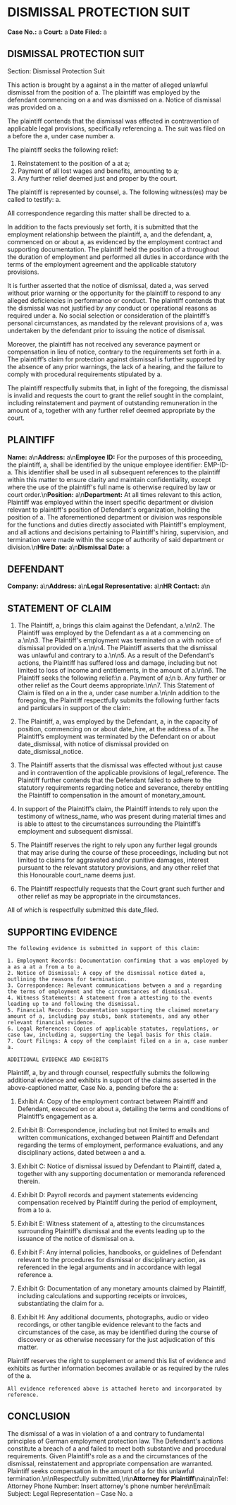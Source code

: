 # DISMISSAL PROTECTION SUIT
**Case No.:** a
**Court:** a
**Date Filed:** a

## DISMISSAL PROTECTION SUIT


Section: Dismissal Protection Suit

This action is brought by a against a in the matter of alleged unlawful dismissal from the position of a. The plaintiff was employed by the defendant commencing on a and was dismissed on a. Notice of dismissal was provided on a.

The plaintiff contends that the dismissal was effected in contravention of applicable legal provisions, specifically referencing a. The suit was filed on a before the a, under case number a.

The plaintiff seeks the following relief:
1. Reinstatement to the position of a at a;
2. Payment of all lost wages and benefits, amounting to a;
3. Any further relief deemed just and proper by the court.

The plaintiff is represented by counsel, a.
The following witness(es) may be called to testify: a.

All correspondence regarding this matter shall be directed to a.

In addition to the facts previously set forth, it is submitted that the employment relationship between the plaintiff, a, and the defendant, a, commenced on or about a, as evidenced by the employment contract and supporting documentation. The plaintiff held the position of a throughout the duration of employment and performed all duties in accordance with the terms of the employment agreement and the applicable statutory provisions.

It is further asserted that the notice of dismissal, dated a, was served without prior warning or the opportunity for the plaintiff to respond to any alleged deficiencies in performance or conduct. The plaintiff contends that the dismissal was not justified by any conduct or operational reasons as required under a. No social selection or consideration of the plaintiff’s personal circumstances, as mandated by the relevant provisions of a, was undertaken by the defendant prior to issuing the notice of dismissal.

Moreover, the plaintiff has not received any severance payment or compensation in lieu of notice, contrary to the requirements set forth in a. The plaintiff’s claim for protection against dismissal is further supported by the absence of any prior warnings, the lack of a hearing, and the failure to comply with procedural requirements stipulated by a.

The plaintiff respectfully submits that, in light of the foregoing, the dismissal is invalid and requests the court to grant the relief sought in the complaint, including reinstatement and payment of outstanding remuneration in the amount of a, together with any further relief deemed appropriate by the court.

## PLAINTIFF

 **Name:** a\n**Address:** a\n**Employee ID:** For the purposes of this proceeding, the plaintiff, a, shall be identified by the unique employee identifier: EMP-ID-a. This identifier shall be used in all subsequent references to the plaintiff within this matter to ensure clarity and maintain confidentiality, except where the use of the plaintiff's full name is otherwise required by law or court order.\n**Position:** a\n**Department:** At all times relevant to this action, Plaintiff was employed within the insert specific department or division relevant to plaintiff's position of Defendant's organization, holding the position of a. The aforementioned department or division was responsible for the functions and duties directly associated with Plaintiff's employment, and all actions and decisions pertaining to Plaintiff's hiring, supervision, and termination were made within the scope of authority of said department or division.\n**Hire Date:** a\n**Dismissal Date:** a

## DEFENDANT

 **Company:** a\n**Address:** a\n**Legal Representative:** a\n**HR Contact:** a\n

## STATEMENT OF CLAIM

 1. The Plaintiff, a, brings this claim against the Defendant, a.\n\n2. The Plaintiff was employed by the Defendant as a at a commencing on a.\n\n3. The Plaintiff's employment was terminated on a with notice of dismissal provided on a.\n\n4. The Plaintiff asserts that the dismissal was unlawful and contrary to a.\n\n5. As a result of the Defendant's actions, the Plaintiff has suffered loss and damage, including but not limited to loss of income and entitlements, in the amount of a.\n\n6. The Plaintiff seeks the following relief:\n   a. Payment of a;\n   b. Any further or other relief as the Court deems appropriate.\n\n7. This Statement of Claim is filed on a in the a, under case number a.\n\nIn addition to the foregoing, the Plaintiff respectfully submits the following further facts and particulars in support of the claim:

1. The Plaintiff, a, was employed by the Defendant, a, in the capacity of position, commencing on or about date_hire, at the address of a. The Plaintiff’s employment was terminated by the Defendant on or about date_dismissal, with notice of dismissal provided on date_dismissal_notice.

2. The Plaintiff asserts that the dismissal was effected without just cause and in contravention of the applicable provisions of legal_reference. The Plaintiff further contends that the Defendant failed to adhere to the statutory requirements regarding notice and severance, thereby entitling the Plaintiff to compensation in the amount of monetary_amount.

3. In support of the Plaintiff’s claim, the Plaintiff intends to rely upon the testimony of witness_name, who was present during material times and is able to attest to the circumstances surrounding the Plaintiff’s employment and subsequent dismissal.

4. The Plaintiff reserves the right to rely upon any further legal grounds that may arise during the course of these proceedings, including but not limited to claims for aggravated and/or punitive damages, interest pursuant to the relevant statutory provisions, and any other relief that this Honourable court_name deems just.

5. The Plaintiff respectfully requests that the Court grant such further and other relief as may be appropriate in the circumstances.

All of which is respectfully submitted this date_filed.

## SUPPORTING EVIDENCE


    The following evidence is submitted in support of this claim:

    1. Employment Records: Documentation confirming that a was employed by a as a at a from a to a.
    2. Notice of Dismissal: A copy of the dismissal notice dated a, outlining the reasons for termination.
    3. Correspondence: Relevant communications between a and a regarding the terms of employment and the circumstances of dismissal.
    4. Witness Statements: A statement from a attesting to the events leading up to and following the dismissal.
    5. Financial Records: Documentation supporting the claimed monetary amount of a, including pay stubs, bank statements, and any other relevant financial evidence.
    6. Legal References: Copies of applicable statutes, regulations, or case law, including a, supporting the legal basis for this claim.
    7. Court Filings: A copy of the complaint filed on a in a, case number a.

    ADDITIONAL EVIDENCE AND EXHIBITS

Plaintiff, a, by and through counsel, respectfully submits the following additional evidence and exhibits in support of the claims asserted in the above-captioned matter, Case No. a, pending before the a:

1. Exhibit A: Copy of the employment contract between Plaintiff and Defendant, executed on or about a, detailing the terms and conditions of Plaintiff’s engagement as a.

2. Exhibit B: Correspondence, including but not limited to emails and written communications, exchanged between Plaintiff and Defendant regarding the terms of employment, performance evaluations, and any disciplinary actions, dated between a and a.

3. Exhibit C: Notice of dismissal issued by Defendant to Plaintiff, dated a, together with any supporting documentation or memoranda referenced therein.

4. Exhibit D: Payroll records and payment statements evidencing compensation received by Plaintiff during the period of employment, from a to a.

5. Exhibit E: Witness statement of a, attesting to the circumstances surrounding Plaintiff’s dismissal and the events leading up to the issuance of the notice of dismissal on a.

6. Exhibit F: Any internal policies, handbooks, or guidelines of Defendant relevant to the procedures for dismissal or disciplinary action, as referenced in the legal arguments and in accordance with legal reference a.

7. Exhibit G: Documentation of any monetary amounts claimed by Plaintiff, including calculations and supporting receipts or invoices, substantiating the claim for a.

8. Exhibit H: Any additional documents, photographs, audio or video recordings, or other tangible evidence relevant to the facts and circumstances of the case, as may be identified during the course of discovery or as otherwise necessary for the just adjudication of this matter.

Plaintiff reserves the right to supplement or amend this list of evidence and exhibits as further information becomes available or as required by the rules of the a.

    All evidence referenced above is attached hereto and incorporated by reference.


## CONCLUSION

 The dismissal of a was in violation of a and contrary to fundamental principles of German employment protection law. The Defendant's actions constitute a breach of a and failed to meet both substantive and procedural requirements. Given Plaintiff's role as a and the circumstances of the dismissal, reinstatement and appropriate compensation are warranted. Plaintiff seeks compensation in the amount of a for this unlawful termination.\n\nRespectfully submitted,\n\n**Attorney for Plaintiff**\na\na\nTel: Attorney Phone Number: Insert attorney's phone number here\nEmail: Subject: Legal Representation – Case No. a
